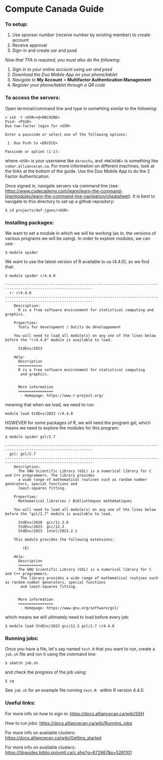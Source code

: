 # Compute Canada Guide

### To setup:

1. Use sponser number (receive number by existing member) to create account
2. Receive approval
3. Sign-in and create usr and pssd

*Now that TFA is required, you must also do the following:*

1. *Sign in to your online account using usr and pssd*
2. *Download the Duo Mobile App on your phone/tablet*
3. *Navigate to* **My Account** *>* **Multifactor Authentication Management**
4. *Register your phone/tablet through a QR code*

### To access the servers:

Open terminal/command line and type in somehting similar to the following:

```
> ssh -Y <USR>>@<MACHINE>
Pssd: <PSSD>
Duo two-factor login for <USR>

Enter a passcode or select one of the following options:

 1. Duo Push to <DEVICE>

Passcode or option (1-1): 
```

where `<USR>` is your username like `akravchu`, and `<MACHINE>` is something like `cedar.alliancecan.ca`. For more information on different machines, look at the links at the bottom of the guide. Use the Duo Mobile App to do the 2 Factor Authentication. 

Once signed in, navigate servers via command line (see: https://www.codecademy.com/learn/learn-the-command-line/modules/learn-the-command-line-navigation/cheatsheet). It is best to navigate to this directory to set up a github repository:

```
$ cd projects/def-jgnes/<USR>
```

### Installing packages:

We want to set a module in which we will be working (as in, the versions of various programs we will be using). In order to explore modules, we can use:

```
$ module spider
```

We want to use the latest version of R available to us (4.4.0), so we find that:

```
$ module spider r/4.4.0

--------------------------------------------------------------------------------------------------------------
  r: r/4.4.0
--------------------------------------------------------------------------------------------------------------
    Description:
      R is a free software environment for statistical computing and graphics.

    Properties:
      Tools for development / Outils de développement

    You will need to load all module(s) on any one of the lines below before the "r/4.4.0" module is available to load.

      StdEnv/2023

    Help:
      Description
      ===========
      R is a free software environment for statistical computing
       and graphics.


      More information
      ================
       - Homepage: https://www.r-project.org/

```

meaning that when we load, we need to run:

```
module load StdEnv/2023 r/4.4.0
```

HOWEVER for some packages of R, we will need the program gsl, which means we need to explore the modules for this program:

```
$ module spider gsl/2.7

--------------------------------------------------------------------------------------------------------------
  gsl: gsl/2.7
--------------------------------------------------------------------------------------------------------------
    Description:
      The GNU Scientific Library (GSL) is a numerical library for C and C++ programmers. The library provides
      a wide range of mathematical routines such as random number generators, special functions and
      least-squares fitting.

    Properties:
      Mathematical libraries / Bibliothèques mathématiques

    You will need to load all module(s) on any one of the lines below before the "gsl/2.7" module is available to load.

      StdEnv/2020  gcc/11.3.0
      StdEnv/2023  gcc/12.3
      StdEnv/2023  intel/2023.2.1

    This module provides the following extensions:

        (E)

    Help:
      Description
      ===========
      The GNU Scientific Library (GSL) is a numerical library for C and C++ programmers.
       The library provides a wide range of mathematical routines such as random number generators, special functions
       and least-squares fitting.


      More information
      ================
       - Homepage: https://www.gnu.org/software/gsl/
```

which means we will ultimately need to load before every job:

```
$ module load StdEnv/2023 gcc/12.3 gsl/2.7 r/4.4.0
```

### Running jobs:

Once you have a file, let's say named `test.R` that you want to run, create a `job.sh` file and run it using the command line:

```
$ sbatch job.sh
```

and check the progress of the job using:

```
$ sq
```

See `job.sh` for an example file running `test.R ` within R version 4.4.0.

### Useful links:

For more info on how to sign in: https://docs.alliancecan.ca/wiki/SSH

How to run jobs: https://docs.alliancecan.ca/wiki/Running_jobs 

For more info on available clusters: https://docs.alliancecan.ca/wiki/Getting_started

For more info on available clusters: https://libguides.biblio.polymtl.ca/c.php?g=672867&p=5281101
